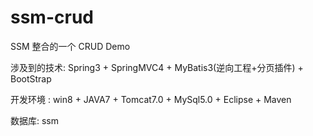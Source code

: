 # ssm-crud
SSM 整合的一个 CRUD Demo

涉及到的技术: Spring3 + SpringMVC4 + MyBatis3(逆向工程+分页插件) + BootStrap

开发环境 : win8 + JAVA7 + Tomcat7.0 + MySql5.0 + Eclipse + Maven

数据库: ssm

